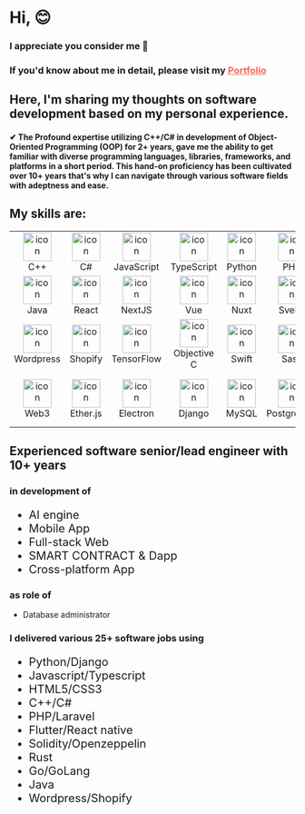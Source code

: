 <h1>Hi, 😊</h1>
  <h3>I appreciate you consider me 🌹</h3>
  <h3>
    <span>If you'd know about me in detail, please visit my </span>
    <a href="https://seasonedsoftdev.github.io" style="color:#f36a5a;">Portfolio</a>
  </h3>

  <h2>Here, I'm sharing my thoughts on software development based on my personal experience.</h2>
  <h4>✔ The Profound expertise utilizing C++/C# in development of Object-Oriented Programming (OOP) for 2+ years, gave me the ability to get familiar with diverse programming languages, libraries, frameworks, and platforms  in a short period. This hand-on proficiency has been cultivated over 10+ years that's why I can navigate through various software fields with adeptness and ease.</h4>

  <h2>My skills are:</h2>
  <table align="center">
    <tr>
      <td align="center" width="80">
        <img src="https://upload.wikimedia.org/wikipedia/commons/thumb/1/18/ISO_C%2B%2B_Logo.svg/1822px-ISO_C%2B%2B_Logo.svg.png" alt="icon" width="50" height="50" />
        <br>C++
      </td>
      <td align="center" width="80">
        <img src="https://www.svgrepo.com/show/373533/csharp2.svg" alt="icon" width="50" height="50" />
        <br>C#
      </td>
      <td align="center" width="80">
        <img src="https://seeklogo.com/images/N/nodejs-logo-FBE122E377-seeklogo.com.png" alt="icon" width="50" height="50" />
        <br>JavaScript
      </td>
      <td align="center" width="80">
        <img src="https://static-00.iconduck.com/assets.00/folder-type-typescript-icon-512x491-76rnil9n.png" alt="icon" width="50" height="50" />
        <br>TypeScript
      </td>
      <td align="center" width="80">
        <img src="https://www.svgrepo.com/show/376344/python.svg" alt="icon" width="50" height="50" />
        <br>Python
      </td>
      <td align="center" width="80">
        <img src="https://cdn.iconscout.com/icon/free/png-256/free-php-99-1175127.png?f=webp" alt="icon" width="50" height="50" />
        <br>PHP
      </td>
      <td align="center" width="80">
        <img src="https://go.dev/blog/go-brand/Go-Logo/SVG/Go-Logo_LightBlue.svg" alt="icon" width="50" height="50" />
        <br>Go
      </td>
      <td align="center" width="80">
        <img src="https://uxwing.com/wp-content/themes/uxwing/download/brands-and-social-media/solidity-icon.png" alt="icon" width="50" height="50" />
        <br>Solidity
      </td>
      <td align="center" width="80">
        <img src="https://rust-lang.org/logos/rust-logo-512x512.png" alt="icon" width="50" height="50" />
        <br>Rust
      </td>
    </tr>
    <tr>
      <td align="center" width="80">
        <img src="https://cdn4.iconfinder.com/data/icons/logos-and-brands/512/181_Java_logo_logos-512.png" alt="icon" width="50" height="50" />
        <br>Java
      </td>
      <td align="center" width="80">
        <img src="https://raw.githubusercontent.com/react-icons/react-icons/master/react-icons.svg" alt="icon" width="50" height="50" />
        <br>React
      </td>
      <td align="center" width="80">
        <img src="https://www.svgrepo.com/show/354113/nextjs-icon.svg" alt="icon" width="50" height="50" />
        <br>NextJS
      </td>
      <td align="center" width="80">
        <img src="https://upload.wikimedia.org/wikipedia/commons/thumb/9/95/Vue.js_Logo_2.svg/1184px-Vue.js_Logo_2.svg.png" alt="icon" width="50" height="50" />
        <br>Vue
      </td>
      <td align="center" width="80">
        <img src="https://upload.wikimedia.org/wikipedia/commons/thumb/a/ae/Nuxt_logo.svg/1200px-Nuxt_logo.svg.png" alt="icon" width="50" height="50" />
        <br>Nuxt
      </td>
      <td align="center" width="80">
        <img src="https://static-00.iconduck.com/assets.00/svelte-icon-256x256-bpmyxjpu.png" alt="icon" width="50" height="50" />
        <br>Svelte
      </td>
      <td align="center" width="80">
        <img src="https://skillicons.dev/icons?i=nodejs" alt="icon" width="50" height="50" />
        <br>NodeJS
      </td>
      <td align="center" width="80">
        <img src="https://www.pngfind.com/pngs/m/136-1363736_express-js-icon-png-transparent-png.png" alt="icon" width="50" height="50" />
        <br>ExpressJS
      </td>
      <td align="center" width="80">
        <img src="https://upload.wikimedia.org/wikipedia/commons/thumb/9/9a/Laravel.svg/1969px-Laravel.svg.png" alt="icon" width="50" height="50" />
        <br>Laravel
      </td>
    </tr>
    <tr>
      <td align="center" width="80">
        <img src="https://upload.wikimedia.org/wikipedia/commons/thumb/9/98/WordPress_blue_logo.svg/1024px-WordPress_blue_logo.svg.png" alt="icon" width="50" height="50" />
        <br>Wordpress
      </td>
      <td align="center" width="80">
        <img src="https://cdn-icons-png.flaticon.com/512/825/825500.png" alt="icon" width="50" height="50" />
        <br>Shopify
      </td>
      <td align="center" width="80">
        <img src="https://upload.wikimedia.org/wikipedia/commons/thumb/1/11/TensorFlowLogo.svg/348px-TensorFlowLogo.svg.png?20180105010857" alt="icon" width="50" height="50" />
        <br>TensorFlow
      </td>
      <td align="center" width="80">
        <img src="https://cdn2.iconfinder.com/data/icons/clouds-and-servers/512/Clouds_Servers-18-512.png" alt="icon" width="50" height="50" />
        <br>Objective C
      </td>
      <td align="center" width="80">
        <img src="https://seeklogo.com/images/S/swift-logo-7927855EB5-seeklogo.com.png" alt="icon" width="50" height="50" />
        <br>Swift
      </td>
      <td align="center" width="80">
        <img src="https://e7.pngegg.com/pngimages/72/936/png-clipart-sass-cascading-style-sheets-preprocessor-less-postcss-meng-miscellaneous-text-thumbnail.png" alt="icon" width="50" height="50" />
        <br>Sass
      </td>
      <td align="center" width="80">
        <img src="https://seeklogo.com/images/F/flutter-logo-5086DD11C5-seeklogo.com.png" alt="icon" width="50" height="50" />
        <br>Flutter
      </td>
      <td align="center" width="80">
        <img src="https://cdn.iconscout.com/icon/premium/png-256-thumb/unity-2749374-2284764.png?f=webp" alt="icon" width="50" height="50" />
        <br>Unity
      </td>
      <td align="center" width="80">
        <img src="https://cdn.freebiesupply.com/logos/large/2x/unreal-tournament-3-logo-png-transparent.png" alt="icon" width="50" height="50" />
        <br>Unreal
      </td>
    </tr>
    <tr>
      <td align="center" width="80">
        <img src="https://i0.wp.com/compile.blog/wp-content/uploads/2021/11/Web3-Icon-1.png?ssl=1" alt="icon" width="50" height="50" />
        <br>Web3
      </td>
      <td align="center" width="80">
        <img src="https://cryptologos.cc/logos/origin-ether-oeth-logo.png" alt="icon" width="50" height="50" />
        <br>Ether.js
      </td>
      <td align="center" width="80">
        <img src="https://upload.wikimedia.org/wikipedia/commons/thumb/9/91/Electron_Software_Framework_Logo.svg/2048px-Electron_Software_Framework_Logo.svg.png" alt="icon" width="50" height="50" />
        <br>Electron
      </td>
      <td align="center" width="80">
        <img src="https://www.svgrepo.com/show/373554/django.svg" alt="icon" width="50" height="50" />
        <br>Django
      </td>
      <td align="center" width="80">
        <img src="https://cdn.worldvectorlogo.com/logos/mysql-6.svg" alt="icon" width="50" height="50" />
        <br>MySQL
      </td>
      <td align="center" width="80">
        <img src="https://i.pngimg.me/thumb/f/720/m2i8i8b1K9G6i8b1.jpg" alt="icon" width="50" height="50" />
        <br>PostgreSQL
      </td>
      <td align="center" width="80">
        <img src="https://seeklogo.com/images/M/mongodb-logo-D13D67C930-seeklogo.com.png" alt="icon" width="50" height="50" />
        <br>MongoDB
      </td>
      <td align="center" width="80">
        <img src="https://cdn-icons-png.flaticon.com/512/6229/6229280.png" alt="icon" width="50" height="50" />
        <br>SMART CONTRACT
      </td>
      <td align="center" width="80">
        <img src="https://encrypted-tbn0.gstatic.com/images?q=tbn:ANd9GcQYkEyMItL3trlphZNYZYjFnP93FR3GqviDbg&usqp=CAU" alt="icon" width="50" height="50" />
        <br>Database design
      </td>
    </tr>
  </table>

  <h2>Experienced software senior/lead engineer with 10+ years</h2> 
  <h3>in development of</h3>
  <ul style="font-size: 20px;">
    <li>AI engine</li>
    <li>Mobile App</li>
    <li>Full-stack Web</li>
    <li>SMART CONTRACT & Dapp</li>
    <li>Cross-platform App</li>
  </ul>
  <h3>as role of</h3>
  <ul>
    <li>Database administrator</li>
  </ul>

  <h3>I delivered various 25+ software jobs using</h3>
  <ul style="font-size: 20px;">
    <li>Python/Django</li>
    <li>Javascript/Typescript</li>
    <li>HTML5/CSS3</li>
    <li>C++/C#</li>
    <li>PHP/Laravel</li>
    <li>Flutter/React native</li>
    <li>Solidity/Openzeppelin</li>
    <li>Rust</li>
    <li>Go/GoLang</li>
    <li>Java</li>
    <li>Wordpress/Shopify</li>
  </ul>
